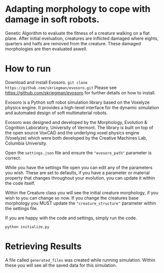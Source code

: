 # Adapting morphology to cope with damage in soft robots.
Genetic Algorithm to evaluate the fitness of a creature walking on a flat plane. After initial eveluation, creatures are inflicted damaged where eights, quarters and halfs are removed from the creature. These damaged morphologies are then evaluated aswell.

# How to run
Download and install Evosoro.
`git clone https://github.com/skriegman/evosoro.git`
Please see https://github.com/skriegman/evosoro for further details on how to install.

Evosoro is a Python soft robot simulation library based on the Voxelyze physics engine. It provides a high-level interface for the dynamic simulation and automated design of soft multimaterial robots.

Evosoro was designed and developed by the Morphology, Evolution & Cognition Laboratory, University of Vermont. The library is built on top of the open source VoxCAD and the underlying voxel physics engine (Voxelyze) which were both developed by the Creative Machines Lab, Columbia University.

Open the `settings.json` file and ensure the `"evosoro_path"` parameter is correct.

While you have the settings file open you can edit any of the parameters you wish. These are set to defaults, if you have a parameter or material property that changes throughout your evolution, you can update it within the code itself.

Within the Creature class you will see the initial creature morphology, if you wish to you can change so now. If you change the creatures base morphology you MUST update the `"creature_structure"` parameter within the settings file. 

If you are happy with the code and settings, simply run the code.

`python initialize.py`

# Retrieving Results

A file called `generated_files` was created while running simulation. Within these you will see all the saved data for this simulation. 
